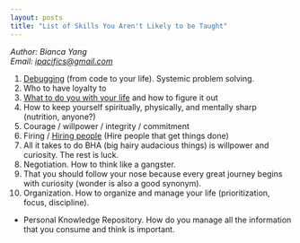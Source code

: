 ```yaml
---
layout: posts
title: "List of Skills You Aren't Likely to be Taught"
---
```

*Author: Bianca Yang*<br>
*Email: <a href="mailto:ipacifics@gmail.com?subject=Hello from the XDRT Blog">ipacifics@gmail.com</a>*<br>

1. [Debugging](https://danluu.com/anon-benchmark/) (from code to your life). Systemic problem solving.
2. Who to have loyalty to
3. [What to do you with your life](http://www.windsweptsoftware.net/rickoverthoughts.pdf) and how to figure it out
4. How to keep yourself spiritually, physically, and mentally sharp (nutrition, anyone?)
5. Courage / willpower / integrity / commitment
6. Firing / [Hiring people](https://nav.al/build-a-team-that-ships) (Hire people that get things done)
7. All it takes to do BHA (big hairy audacious things) is willpower and curiosity. The rest is luck.
8. Negotiation. How to think like a gangster.
9. That you should follow your nose because every great journey begins with curiosity (wonder is also a good synonym).
10. Organization. How to organize and manage your life (prioritization, focus, discipline).
 * Personal Knowledge Repository. How do you manage all the information that you consume and think is important.
